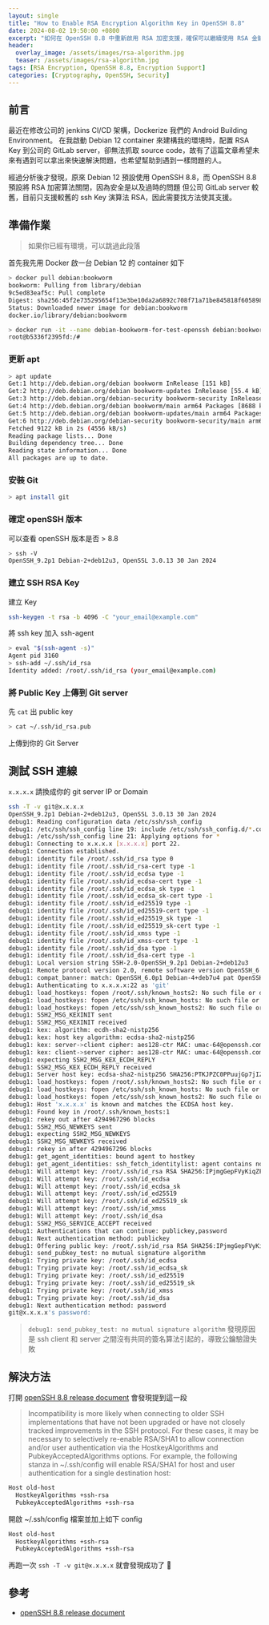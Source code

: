```yaml
---
layout: single
title: "How to Enable RSA Encryption Algorithm Key in OpenSSH 8.8"
date: 2024-08-02 19:50:00 +0800
excerpt: "如何在 OpenSSH 8.8 中重新啟用 RSA 加密支援，確保可以繼續使用 RSA 金鑰。"
header:
  overlay_image: /assets/images/rsa-algorithm.jpg
  teaser: /assets/images/rsa-algorithm.jpg
tags: [RSA Encryption, OpenSSH 8.8, Encryption Support]
categories: [Cryptography, OpenSSH, Security]
---
```


## 前言

最近在修改公司的 jenkins CI/CD 架構，Dockerize 我們的 Android Building Environment。
在我啟動 Debian 12 container 來建構我的環境時，配置 RSA Key 到公司的 GitLab server，卻無法抓取 source code，故有了這篇文章希望未來有遇到可以拿出來快速解決問題，也希望幫助到遇到一樣問題的人。

經過分析後才發現，原來 Debian 12 預設使用 OpenSSH 8.8，而 OpenSSH 8.8 預設將 RSA 加密算法關閉，因為安全是以及過時的問題
但公司 GitLab server 較舊，目前只支援較舊的 ssh Key 演算法 RSA，因此需要找方法使其支援。

## 準備作業

> 如果你已經有環境，可以跳過此段落

首先我先用 Docker 啟一台 Debian 12 的 container 如下

```bash
> docker pull debian:bookworm
bookworm: Pulling from library/debian
9c5ed83eaf5c: Pull complete
Digest: sha256:45f2e735295654f13e3be10da2a6892c708f71a71be845818f6058982761a6d3
Status: Downloaded newer image for debian:bookworm
docker.io/library/debian:bookworm
```

```bash
> docker run -it --name debian-bookworm-for-test-openssh debian:bookworm
root@b5336f2395fd:/#
```

### 更新 apt

```bash
> apt update
Get:1 http://deb.debian.org/debian bookworm InRelease [151 kB]
Get:2 http://deb.debian.org/debian bookworm-updates InRelease [55.4 kB]
Get:3 http://deb.debian.org/debian-security bookworm-security InRelease [48.0 kB]
Get:4 http://deb.debian.org/debian bookworm/main arm64 Packages [8688 kB]
Get:5 http://deb.debian.org/debian bookworm-updates/main arm64 Packages [13.7 kB]
Get:6 http://deb.debian.org/debian-security bookworm-security/main arm64 Packages [166 kB]
Fetched 9122 kB in 2s (4556 kB/s)
Reading package lists... Done
Building dependency tree... Done
Reading state information... Done
All packages are up to date.
```

### 安裝 Git

```bash
> apt install git
```

### 確定 openSSH 版本

可以查看 openSSH 版本是否 > 8.8

```bash
> ssh -V
OpenSSH_9.2p1 Debian-2+deb12u3, OpenSSL 3.0.13 30 Jan 2024
```

### 建立 SSH RSA Key

建立 Key

```bash
ssh-keygen -t rsa -b 4096 -C "your_email@example.com"
```

將 ssh key 加入 ssh-agent

```bash
> eval "$(ssh-agent -s)"
Agent pid 3160
> ssh-add ~/.ssh/id_rsa
Identity added: /root/.ssh/id_rsa (your_email@example.com)
```

### 將 Public Key 上傳到 Git server

先 `cat` 出 public key

```bash
> cat ~/.ssh/id_rsa.pub
```

上傳到你的 Git Server

## 測試 SSH 連線

`x.x.x.x` 請換成你的 git server IP or Domain

```bash
ssh -T -v git@x.x.x.x
OpenSSH_9.2p1 Debian-2+deb12u3, OpenSSL 3.0.13 30 Jan 2024
debug1: Reading configuration data /etc/ssh/ssh_config
debug1: /etc/ssh/ssh_config line 19: include /etc/ssh/ssh_config.d/*.conf matched no files
debug1: /etc/ssh/ssh_config line 21: Applying options for *
debug1: Connecting to x.x.x.x [x.x.x.x] port 22.
debug1: Connection established.
debug1: identity file /root/.ssh/id_rsa type 0
debug1: identity file /root/.ssh/id_rsa-cert type -1
debug1: identity file /root/.ssh/id_ecdsa type -1
debug1: identity file /root/.ssh/id_ecdsa-cert type -1
debug1: identity file /root/.ssh/id_ecdsa_sk type -1
debug1: identity file /root/.ssh/id_ecdsa_sk-cert type -1
debug1: identity file /root/.ssh/id_ed25519 type -1
debug1: identity file /root/.ssh/id_ed25519-cert type -1
debug1: identity file /root/.ssh/id_ed25519_sk type -1
debug1: identity file /root/.ssh/id_ed25519_sk-cert type -1
debug1: identity file /root/.ssh/id_xmss type -1
debug1: identity file /root/.ssh/id_xmss-cert type -1
debug1: identity file /root/.ssh/id_dsa type -1
debug1: identity file /root/.ssh/id_dsa-cert type -1
debug1: Local version string SSH-2.0-OpenSSH_9.2p1 Debian-2+deb12u3
debug1: Remote protocol version 2.0, remote software version OpenSSH_6.0p1 Debian-4+deb7u4
debug1: compat_banner: match: OpenSSH_6.0p1 Debian-4+deb7u4 pat OpenSSH* compat 0x04000000
debug1: Authenticating to x.x.x.x:22 as 'git'
debug1: load_hostkeys: fopen /root/.ssh/known_hosts2: No such file or directory
debug1: load_hostkeys: fopen /etc/ssh/ssh_known_hosts: No such file or directory
debug1: load_hostkeys: fopen /etc/ssh/ssh_known_hosts2: No such file or directory
debug1: SSH2_MSG_KEXINIT sent
debug1: SSH2_MSG_KEXINIT received
debug1: kex: algorithm: ecdh-sha2-nistp256
debug1: kex: host key algorithm: ecdsa-sha2-nistp256
debug1: kex: server->client cipher: aes128-ctr MAC: umac-64@openssh.com compression: none
debug1: kex: client->server cipher: aes128-ctr MAC: umac-64@openssh.com compression: none
debug1: expecting SSH2_MSG_KEX_ECDH_REPLY
debug1: SSH2_MSG_KEX_ECDH_REPLY received
debug1: Server host key: ecdsa-sha2-nistp256 SHA256:PTKJPZC0PPuujGp7jIZvu/PyNzUg4aj4pNF0Nlgi290
debug1: load_hostkeys: fopen /root/.ssh/known_hosts2: No such file or directory
debug1: load_hostkeys: fopen /etc/ssh/ssh_known_hosts: No such file or directory
debug1: load_hostkeys: fopen /etc/ssh/ssh_known_hosts2: No such file or directory
debug1: Host 'x.x.x.x' is known and matches the ECDSA host key.
debug1: Found key in /root/.ssh/known_hosts:1
debug1: rekey out after 4294967296 blocks
debug1: SSH2_MSG_NEWKEYS sent
debug1: expecting SSH2_MSG_NEWKEYS
debug1: SSH2_MSG_NEWKEYS received
debug1: rekey in after 4294967296 blocks
debug1: get_agent_identities: bound agent to hostkey
debug1: get_agent_identities: ssh_fetch_identitylist: agent contains no identities
debug1: Will attempt key: /root/.ssh/id_rsa RSA SHA256:IPjmgGepFVyKiqZF74LyLzcywh2Qx4AcWerAw2tXqfU
debug1: Will attempt key: /root/.ssh/id_ecdsa
debug1: Will attempt key: /root/.ssh/id_ecdsa_sk
debug1: Will attempt key: /root/.ssh/id_ed25519
debug1: Will attempt key: /root/.ssh/id_ed25519_sk
debug1: Will attempt key: /root/.ssh/id_xmss
debug1: Will attempt key: /root/.ssh/id_dsa
debug1: SSH2_MSG_SERVICE_ACCEPT received
debug1: Authentications that can continue: publickey,password
debug1: Next authentication method: publickey
debug1: Offering public key: /root/.ssh/id_rsa RSA SHA256:IPjmgGepFVyKiqZF74LyLzcywh2Qx4AcWerAw2tXqfU
debug1: send_pubkey_test: no mutual signature algorithm
debug1: Trying private key: /root/.ssh/id_ecdsa
debug1: Trying private key: /root/.ssh/id_ecdsa_sk
debug1: Trying private key: /root/.ssh/id_ed25519
debug1: Trying private key: /root/.ssh/id_ed25519_sk
debug1: Trying private key: /root/.ssh/id_xmss
debug1: Trying private key: /root/.ssh/id_dsa
debug1: Next authentication method: password
git@x.x.x.x's password:
```

> `debug1: send_pubkey_test: no mutual signature algorithm`
> 發現原因是 ssh client 和 server 之間沒有共同的簽名算法引起的，導致公鑰驗證失敗

## 解決方法

打開 [openSSH 8.8 release document](https://www.openssh.com/txt/release-8.8) 會發現提到這一段

> Incompatibility is more likely when connecting to older SSH
> implementations that have not been upgraded or have not closely tracked
> improvements in the SSH protocol. For these cases, it may be necessary
> to selectively re-enable RSA/SHA1 to allow connection and/or user
> authentication via the HostkeyAlgorithms and PubkeyAcceptedAlgorithms
> options. For example, the following stanza in ~/.ssh/config will enable
> RSA/SHA1 for host and user authentication for a single destination host:

```bash
Host old-host
  HostkeyAlgorithms +ssh-rsa
  PubkeyAcceptedAlgorithms +ssh-rsa
```

開啟 ~/.ssh/config 檔案並加上如下 config

```bash
Host old-host
  HostkeyAlgorithms +ssh-rsa
  PubkeyAcceptedAlgorithms +ssh-rsa
```

再跑一次 `ssh -T -v git@x.x.x.x` 就會發現成功了 🎉

## 參考

- [openSSH 8.8 release document](https://www.openssh.com/txt/release-8.8)
